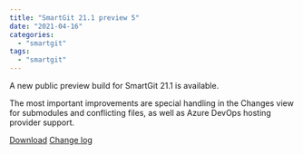 ```yaml
---
title: "SmartGit 21.1 preview 5"
date: "2021-04-16"
categories: 
  - "smartgit"
tags: 
  - "smartgit"
---
```


A new public preview build for SmartGit 21.1 is available.

The most important improvements are special handling in the Changes view for submodules and conflicting files, as well as Azure DevOps hosting provider support.

[Download](http://www.syntevo.com/smartgit/preview) [Change log](http://www.syntevo.com/smartgit/changelog-eap.txt)
